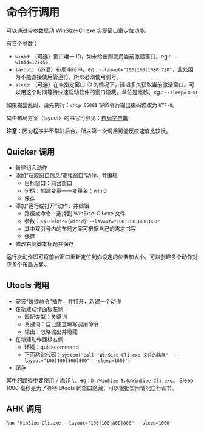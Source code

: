 命令行调用
===

可以通过带参数启动 WinSize-Cli.exe 实现窗口重定位功能。

有三个参数：

- `winid`: （可选）窗口唯一 ID，如未给出则使用当前激活窗口。eg.: `--winid=123456`
- `layout`: （必须）布局字符串。eg.: `--layout="100|100|1080|720"`，此处因为不能直接使用管道符，所以必须使用引号。
- `sleep`: （可选）在未指定窗口 ID 的情况下，延迟多久获取当前激活窗口。可以用这个时间等待快速启动软件的窗口隐藏。单位是毫秒。eg.: `--sleep=3000`

如果输出乱码，请先执行：`chcp 65001` 将命令行输出编码修改为 `UTF-8`。

其中布局方案（layout）的书写可参见：[布局字符串](./布局字符串.md)

**注意**：因为程序并不常驻后台，所以第一次调用可能反应速度比较慢。

## Quicker 调用

- 新建组合动作
- 添加“获取窗口信息/查找窗口”动作，并编辑
  - 目标窗口：前台窗口
  - 句柄：创建变量——变量名：winid
  - 保存
- 添加“运行或打开”动作，并编辑
  - 路径或命令：选择到 WinSize-Cli.exe 文件
  - 参数：`$$--winid={winid} --layout="100|100|800|800"`
  - 其中双引号内的布局方案可根据自己的需求书写
  - 保存
- 修改右侧脚本标题并保存

运行次动作即可将前台窗口重新定位到你设定的位置和大小，可以创建多个动作对应多个布局方案。

## Utools 调用

- 安装“快捷命令”插件，并打开，新建一个动作
- 在新建动作面板左侧：
  - 匹配类型：关键词
  - 关键词：自己随意填写调用命令
  - 输出：忽略输出并隐藏
- 在新建动作面板右侧：
  - 环境：quickcommand
  - 下面粘贴代码：`system('call "WinSize-Cli.exe 文件的路径"  --layout="100|100|800|800" --sleep=1000')`
- 保存

其中的路径中要使用 `/` 而非 `\`。eg.: `D:/WinSize 5.0/WinSize-Cli.exe`。 Sleep 1000 毫秒是为了等待 Utools 的窗口隐藏，可以根据实际情况自行调节。

## AHK 调用

```ahk
Run 'WinSize-Cli.exe --layout="100|100|800|800" --sleep=1000'
```